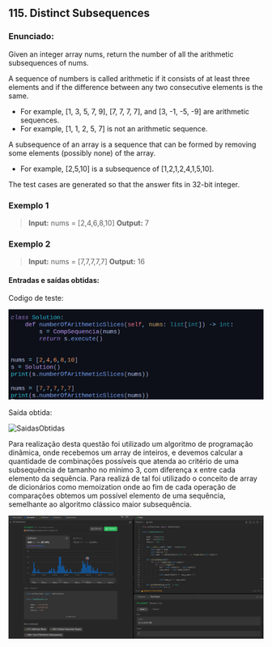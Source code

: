 ## 115. Distinct Subsequences

### Enunciado:
Given an integer array nums, return the number of all the arithmetic subsequences of nums.

A sequence of numbers is called arithmetic if it consists of at least three elements and if the difference between any two consecutive elements is the same.

- For example, [1, 3, 5, 7, 9], [7, 7, 7, 7], and [3, -1, -5, -9] are arithmetic sequences.
- For example, [1, 1, 2, 5, 7] is not an arithmetic sequence.

A subsequence of an array is a sequence that can be formed by removing some elements (possibly none) of the array.

- For example, [2,5,10] is a subsequence of [1,2,1,2,4,1,5,10].

The test cases are generated so that the answer fits in 32-bit integer.

### Exemplo 1
>**Input:** nums = [2,4,6,8,10]
>**Output:** 7

### Exemplo 2
>**Input:** nums = [7,7,7,7,7]
>**Output:** 16

#### Entradas e saídas obtidas:

Codigo de teste:
<br>

![TestesRodados](https://github.com/projeto-de-algoritmos-2024/PD_leetcode_exerc/blob/master/Questoes/Q446/assets/CodigoTeste.png "TestesRodados")

Saída obtida:
<br>

![SaidasObtidas](https://github.com/projeto-de-algoritmos-2024/PD_leetcode_exerc/blob/master/Questoes/Q446/OutputTeste.png "SaidasObtidas")

Para realização desta questão foi utilizado um algoritmo de programação dinâmica, onde recebemos um array de inteiros, e devemos calcular a quantidade de combinações possíveis que atenda ao critério de uma subsequência de tamanho no mínimo 3, com diferença x entre cada elemento da sequência. Para realizá de tal foi utilizado o conceito de array de dicionários como memoization onde ao fim de cada operação de comparações obtemos um possível elemento de uma sequência, semelhante ao algoritmo clássico maior subsequência.
<br>

![Submissao](https://github.com/projeto-de-algoritmos-2024/PD_leetcode_exerc/blob/master/Questoes/Q446/assets/LeetCode.png "Exercicio Submetido")



